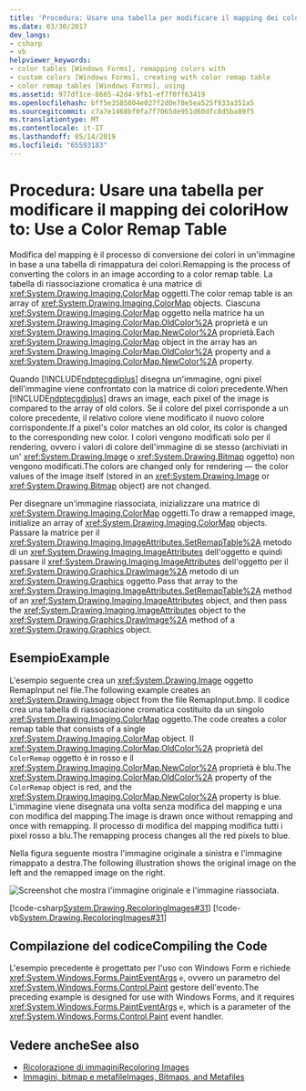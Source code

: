 ```yaml
---
title: 'Procedura: Usare una tabella per modificare il mapping dei colori'
ms.date: 03/30/2017
dev_langs:
- csharp
- vb
helpviewer_keywords:
- color tables [Windows Forms], remapping colors with
- custom colors [Windows Forms], creating with color remap table
- color remap tables [Windows Forms], using
ms.assetid: 977df1ce-8665-42d4-9fb1-ef7f0ff63419
ms.openlocfilehash: bff5e3585804e027f2d0e78e5ea525f933a351a5
ms.sourcegitcommit: c7a7e1468bf0fa7f7065de951d60dfc8d5ba89f5
ms.translationtype: MT
ms.contentlocale: it-IT
ms.lasthandoff: 05/14/2019
ms.locfileid: "65593183"
---
```

# <a name="how-to-use-a-color-remap-table"></a><span data-ttu-id="37d9e-102">Procedura: Usare una tabella per modificare il mapping dei colori</span><span class="sxs-lookup"><span data-stu-id="37d9e-102">How to: Use a Color Remap Table</span></span>
<span data-ttu-id="37d9e-103">Modifica del mapping è il processo di conversione dei colori in un'immagine in base a una tabella di rimappatura dei colori.</span><span class="sxs-lookup"><span data-stu-id="37d9e-103">Remapping is the process of converting the colors in an image according to a color remap table.</span></span> <span data-ttu-id="37d9e-104">La tabella di riassociazione cromatica è una matrice di <xref:System.Drawing.Imaging.ColorMap> oggetti.</span><span class="sxs-lookup"><span data-stu-id="37d9e-104">The color remap table is an array of <xref:System.Drawing.Imaging.ColorMap> objects.</span></span> <span data-ttu-id="37d9e-105">Ciascuna <xref:System.Drawing.Imaging.ColorMap> oggetto nella matrice ha un <xref:System.Drawing.Imaging.ColorMap.OldColor%2A> proprietà e un <xref:System.Drawing.Imaging.ColorMap.NewColor%2A> proprietà.</span><span class="sxs-lookup"><span data-stu-id="37d9e-105">Each <xref:System.Drawing.Imaging.ColorMap> object in the array has an <xref:System.Drawing.Imaging.ColorMap.OldColor%2A> property and a <xref:System.Drawing.Imaging.ColorMap.NewColor%2A> property.</span></span>  
  
 <span data-ttu-id="37d9e-106">Quando [!INCLUDE[ndptecgdiplus](../../../../includes/ndptecgdiplus-md.md)] disegna un'immagine, ogni pixel dell'immagine viene confrontato con la matrice di colori precedente.</span><span class="sxs-lookup"><span data-stu-id="37d9e-106">When [!INCLUDE[ndptecgdiplus](../../../../includes/ndptecgdiplus-md.md)] draws an image, each pixel of the image is compared to the array of old colors.</span></span> <span data-ttu-id="37d9e-107">Se il colore del pixel corrisponde a un colore precedente, il relativo colore viene modificato il nuovo colore corrispondente.</span><span class="sxs-lookup"><span data-stu-id="37d9e-107">If a pixel's color matches an old color, its color is changed to the corresponding new color.</span></span> <span data-ttu-id="37d9e-108">I colori vengono modificati solo per il rendering, ovvero i valori di colore dell'immagine di se stesso (archiviati in un' <xref:System.Drawing.Image> o <xref:System.Drawing.Bitmap> oggetto) non vengono modificati.</span><span class="sxs-lookup"><span data-stu-id="37d9e-108">The colors are changed only for rendering — the color values of the image itself (stored in an <xref:System.Drawing.Image> or <xref:System.Drawing.Bitmap> object) are not changed.</span></span>  
  
 <span data-ttu-id="37d9e-109">Per disegnare un'immagine riassociata, inizializzare una matrice di <xref:System.Drawing.Imaging.ColorMap> oggetti.</span><span class="sxs-lookup"><span data-stu-id="37d9e-109">To draw a remapped image, initialize an array of <xref:System.Drawing.Imaging.ColorMap> objects.</span></span> <span data-ttu-id="37d9e-110">Passare la matrice per il <xref:System.Drawing.Imaging.ImageAttributes.SetRemapTable%2A> metodo di un <xref:System.Drawing.Imaging.ImageAttributes> dell'oggetto e quindi passare il <xref:System.Drawing.Imaging.ImageAttributes> dell'oggetto per il <xref:System.Drawing.Graphics.DrawImage%2A> metodo di un <xref:System.Drawing.Graphics> oggetto.</span><span class="sxs-lookup"><span data-stu-id="37d9e-110">Pass that array to the <xref:System.Drawing.Imaging.ImageAttributes.SetRemapTable%2A> method of an <xref:System.Drawing.Imaging.ImageAttributes> object, and then pass the <xref:System.Drawing.Imaging.ImageAttributes> object to the <xref:System.Drawing.Graphics.DrawImage%2A> method of a <xref:System.Drawing.Graphics> object.</span></span>  
  
## <a name="example"></a><span data-ttu-id="37d9e-111">Esempio</span><span class="sxs-lookup"><span data-stu-id="37d9e-111">Example</span></span>  
 <span data-ttu-id="37d9e-112">L'esempio seguente crea un <xref:System.Drawing.Image> oggetto RemapInput nel file.</span><span class="sxs-lookup"><span data-stu-id="37d9e-112">The following example creates an <xref:System.Drawing.Image> object from the file RemapInput.bmp.</span></span> <span data-ttu-id="37d9e-113">Il codice crea una tabella di riassociazione cromatica costituito da un singolo <xref:System.Drawing.Imaging.ColorMap> oggetto.</span><span class="sxs-lookup"><span data-stu-id="37d9e-113">The code creates a color remap table that consists of a single <xref:System.Drawing.Imaging.ColorMap> object.</span></span> <span data-ttu-id="37d9e-114">Il <xref:System.Drawing.Imaging.ColorMap.OldColor%2A> proprietà del `ColorRemap` oggetto è in rosso e il <xref:System.Drawing.Imaging.ColorMap.NewColor%2A> proprietà è blu.</span><span class="sxs-lookup"><span data-stu-id="37d9e-114">The <xref:System.Drawing.Imaging.ColorMap.OldColor%2A> property of the `ColorRemap` object is red, and the <xref:System.Drawing.Imaging.ColorMap.NewColor%2A> property is blue.</span></span> <span data-ttu-id="37d9e-115">L'immagine viene disegnata una volta senza modifica del mapping e una con modifica del mapping.</span><span class="sxs-lookup"><span data-stu-id="37d9e-115">The image is drawn once without remapping and once with remapping.</span></span> <span data-ttu-id="37d9e-116">Il processo di modifica del mapping modifica tutti i pixel rosso a blu.</span><span class="sxs-lookup"><span data-stu-id="37d9e-116">The remapping process changes all the red pixels to blue.</span></span>  
  
 <span data-ttu-id="37d9e-117">Nella figura seguente mostra l'immagine originale a sinistra e l'immagine rimappato a destra.</span><span class="sxs-lookup"><span data-stu-id="37d9e-117">The following illustration shows the original image on the left and the remapped image on the right.</span></span>  
  
 ![Screenshot che mostra l'immagine originale e l'immagine riassociata.](./media/how-to-use-a-color-remap-table/original-image-remap-colors.png)  
  
 [!code-csharp[System.Drawing.RecoloringImages#31](~/samples/snippets/csharp/VS_Snippets_Winforms/System.Drawing.RecoloringImages/CS/Class1.cs#31)]
 [!code-vb[System.Drawing.RecoloringImages#31](~/samples/snippets/visualbasic/VS_Snippets_Winforms/System.Drawing.RecoloringImages/VB/Class1.vb#31)]  
  
## <a name="compiling-the-code"></a><span data-ttu-id="37d9e-119">Compilazione del codice</span><span class="sxs-lookup"><span data-stu-id="37d9e-119">Compiling the Code</span></span>  
 <span data-ttu-id="37d9e-120">L'esempio precedente è progettato per l'uso con Windows Form e richiede <xref:System.Windows.Forms.PaintEventArgs> `e`, ovvero un parametro del <xref:System.Windows.Forms.Control.Paint> gestore dell'evento.</span><span class="sxs-lookup"><span data-stu-id="37d9e-120">The preceding example is designed for use with Windows Forms, and it requires <xref:System.Windows.Forms.PaintEventArgs> `e`, which is a parameter of the <xref:System.Windows.Forms.Control.Paint> event handler.</span></span>  
  
## <a name="see-also"></a><span data-ttu-id="37d9e-121">Vedere anche</span><span class="sxs-lookup"><span data-stu-id="37d9e-121">See also</span></span>

- [<span data-ttu-id="37d9e-122">Ricolorazione di immagini</span><span class="sxs-lookup"><span data-stu-id="37d9e-122">Recoloring Images</span></span>](recoloring-images.md)
- [<span data-ttu-id="37d9e-123">Immagini, bitmap e metafile</span><span class="sxs-lookup"><span data-stu-id="37d9e-123">Images, Bitmaps, and Metafiles</span></span>](images-bitmaps-and-metafiles.md)
